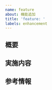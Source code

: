 ```yaml
---
name: feature
about: 機能追加
title: 'feature: '
labels: enhancement
---
```


## 概要
<!--
本issueの対応内容、起票のの背景、狙いを記載してください。
-->

## 実施内容
<!--
このissueで取り組むことを記載してください。
-->


## 参考情報
<!--
そのほかの参考情報があれば追加してください(関連Backlogチケット、参考リンク、スクリーンショットなど)
-->
